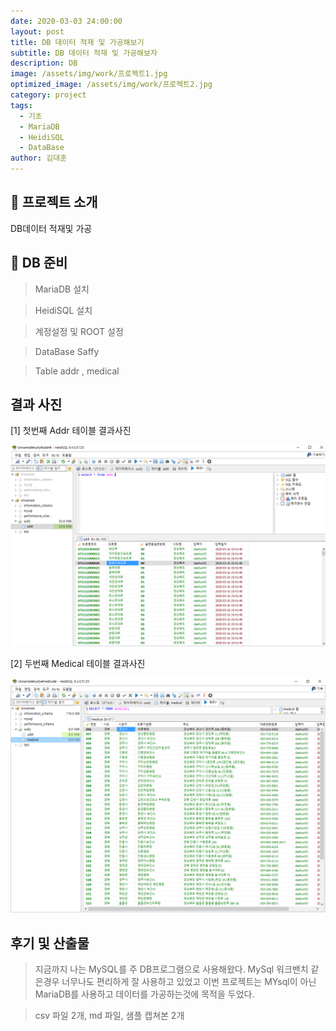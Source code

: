 ```yaml
---
date: 2020-03-03 24:00:00
layout: post
title: DB 데이터 적재 및 가공해보기
subtitle: DB 데이터 적재 및 가공해보자
description: DB
image: /assets/img/work/프로젝트1.jpg
optimized_image: /assets/img/work/프로젝트2.jpg
category: project
tags:
  - 기초
  - MariaDB
  - HeidiSQL
  - DataBase
author: 김대훈
---
```


## 🎤 프로젝트 소개

DB데이터 적재및 가공

## 🎤 DB 준비

> MariaDB 설치

> HeidiSQL 설치

> 계정설정 및 ROOT 설정

> DataBase Saffy

> Table addr , medical

## 결과 사진

[1] 첫번째 Addr 테이블 결과사진

![1](../assets/img/work/DB1.png)

[2] 두번째 Medical 테이블 결과사진

![1](../assets/img/work/DB2.png)

## 후기 및 산출물

> 지금까지 나는 MySQL를 주 DB프로그램으로 사용해왔다. MySql 워크밴치 같은경우 너무나도 편리하게 잘 사용하고 있었고
> 이번 프로젝트는 MYsql이 아닌 MariaDB를 사용하고 데이터를 가공하는것에 목적을 두었다.

> csv 파일 2개, md 파일, 샘플 캡쳐본 2개

